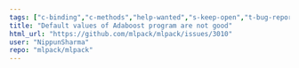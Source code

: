 ```yaml
---
tags: ["c-binding","c-methods","help-wanted","s-keep-open","t-bug-report"]
title: "Default values of Adaboost program are not good"
html_url: "https://github.com/mlpack/mlpack/issues/3010"
user: "NippunSharma"
repo: "mlpack/mlpack"
---
```


